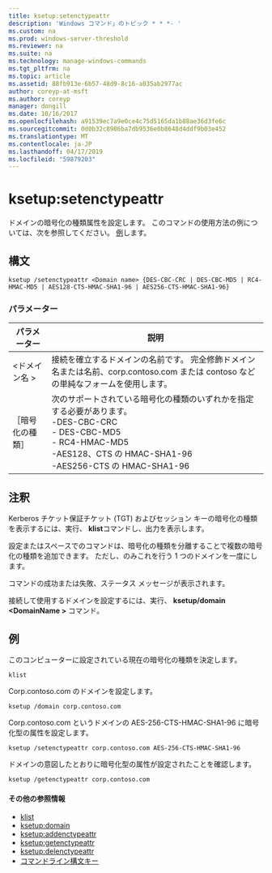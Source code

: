 ```yaml
---
title: ksetup:setenctypeattr
description: 'Windows コマンド」のトピック * * *- '
ms.custom: na
ms.prod: windows-server-threshold
ms.reviewer: na
ms.suite: na
ms.technology: manage-windows-commands
ms.tgt_pltfrm: na
ms.topic: article
ms.assetid: 88fb913e-6b57-48d9-8c16-a035ab2977ac
author: coreyp-at-msft
ms.author: coreyp
manager: dongill
ms.date: 10/16/2017
ms.openlocfilehash: a91539ec7a9e0ce4c75d5165da1b88ae36d3fe6c
ms.sourcegitcommit: 0d0b32c8986ba7db9536e0b8648d4ddf9b03e452
ms.translationtype: MT
ms.contentlocale: ja-JP
ms.lasthandoff: 04/17/2019
ms.locfileid: "59879203"
---
```

# <a name="ksetupsetenctypeattr"></a>ksetup:setenctypeattr



ドメインの暗号化の種類属性を設定します。 このコマンドの使用方法の例については、次を参照してください。 [例](#BKMK_Examples)します。

## <a name="syntax"></a>構文

```
ksetup /setenctypeattr <Domain name> {DES-CBC-CRC | DES-CBC-MD5 | RC4-HMAC-MD5 | AES128-CTS-HMAC-SHA1-96 | AES256-CTS-HMAC-SHA1-96}
```

### <a name="parameters"></a>パラメーター

|パラメーター|説明|
|---------|-----------|
|\<ドメイン名 >|接続を確立するドメインの名前です。 完全修飾ドメイン名または名前、corp.contoso.com または contoso などの単純なフォームを使用します。|
|［暗号化の種類］|次のサポートされている暗号化の種類のいずれかを指定する必要があります。</br>-DES-CBC-CRC</br>-   DES-CBC-MD5</br>-   RC4-HMAC-MD5</br>-AES128、CTS の HMAC-SHA1-96</br>-AES256-CTS の HMAC-SHA1-96|

## <a name="remarks"></a>注釈

Kerberos チケット保証チケット (TGT) およびセッション キーの暗号化の種類を表示するには、実行、 **klist**コマンドし、出力を表示します。

設定またはスペースでのコマンドは、暗号化の種類を分離することで複数の暗号化の種類を追加できます。 ただし、のみこれを行う 1 つのドメインを一度にします。

コマンドの成功または失敗、ステータス メッセージが表示されます。

接続して使用するドメインを設定するには、実行、 **ksetup/domain \<DomainName >** コマンド。

## <a name="BKMK_Examples"></a>例

このコンピューターに設定されている現在の暗号化の種類を決定します。
```
klist
```
Corp.contoso.com のドメインを設定します。
```
ksetup /domain corp.contoso.com
```
Corp.contoso.com というドメインの AES-256-CTS-HMAC-SHA1-96 に暗号化型の属性を設定します。
```
ksetup /setenctypeattr corp.contoso.com AES-256-CTS-HMAC-SHA1-96
```
ドメインの意図したとおりに暗号化型の属性が設定されたことを確認します。
```
ksetup /getenctypeattr corp.contoso.com
```

#### <a name="additional-references"></a>その他の参照情報

-   [klist](klist.md)
-   [ksetup:domain](ksetup-domain.md)
-   [ksetup:addenctypeattr](ksetup-addenctypeattr.md)
-   [ksetup:getenctypeattr](ksetup-getenctypeattr.md)
-   [ksetup:delenctypeattr](ksetup-delenctypeattr.md)
-   [コマンドライン構文キー](command-line-syntax-key.md)